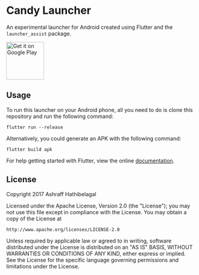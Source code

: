 # Candy Launcher

An experimental launcher for Android created using Flutter and the `launcher_assist` package.

<a href='https://play.google.com/store/apps/details?id=com.progur.candy&pcampaignid=MKT-Other-global-all-co-prtnr-py-PartBadge-Mar2515-1'><img alt='Get it on Google Play' src='https://play.google.com/intl/en_us/badges/images/generic/en_badge_web_generic.png' width="100"/></a>

## Usage

To run this launcher on your Android phone, all you need to do is clone this repository and run the following command:

```
flutter run --release
```

Alternatively, you could generate an APK with the following command:

```
flutter build apk
```

For help getting started with Flutter, view the online [documentation](https://flutter.io/).

## License

Copyright 2017 Ashraff Hathibelagal

Licensed under the Apache License, Version 2.0 (the "License");
you may not use this file except in compliance with the License.
You may obtain a copy of the License at

    http://www.apache.org/licenses/LICENSE-2.0

Unless required by applicable law or agreed to in writing, software
distributed under the License is distributed on an "AS IS" BASIS,
WITHOUT WARRANTIES OR CONDITIONS OF ANY KIND, either express or implied.
See the License for the specific language governing permissions and
limitations under the License.
